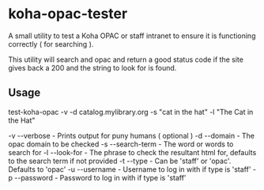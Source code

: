 # koha-opac-tester
A small utility to test a Koha OPAC or staff intranet to ensure it is functioning correctly ( for searching ).

This utility will search and opac and return a good status code if the site gives back a 200 and the string to look for is found.

## Usage
test-koha-opac -v -d catalog.mylibrary.org -s "cat in the hat" -l "The Cat in the Hat"

-v --verbose      - Prints output for puny humans ( optional )
-d --domain       - The opac domain to be checked
-s --search-term  - The word or words to search for
-l --look-for     - The phrase to check the resultant html for, defaults to the search term if not provided
-t --type         - Can be 'staff' or 'opac'. Defaults to 'opac'
-u --username     - Username to log in with if type is 'staff'
-p --password     - Password to log in with if type is 'staff'
